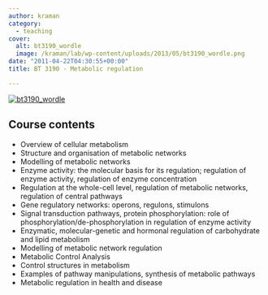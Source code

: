 ```yaml
---
author: kraman
category:
  - teaching
cover:
  alt: bt3190_wordle
  image: /kraman/lab/wp-content/uploads/2013/05/bt3190_wordle.png
date: "2011-04-22T04:30:55+00:00"
title: BT 3190 - Metabolic regulation

---
```

[![bt3190_wordle](/kraman/lab/wp-content/uploads/2013/05/bt3190_wordle.png)](/kraman/lab/wp-content/uploads/2013/05/bt3190_wordle.png)

## Course contents

- Overview of cellular metabolism
- Structure and organisation of metabolic networks
- Modelling of metabolic networks
- Enzyme activity: the molecular basis for its regulation; regulation of enzyme activity, regulation of enzyme concentration
- Regulation at the whole-cell level, regulation of metabolic networks, regulation of central pathways
- Gene regulatory networks: operons, regulons, stimulons
- Signal transduction pathways, protein phosphorylation: role of phosphorylation/de-phosphorylation in regulation of enzyme activity
- Enzymatic, molecular-genetic and hormonal regulation of carbohydrate and lipid metabolism
- Modelling of metabolic network regulation
- Metabolic Control Analysis
- Control structures in metabolism
- Examples of pathway manipulations, synthesis of metabolic pathways
- Metabolic regulation in health and disease
